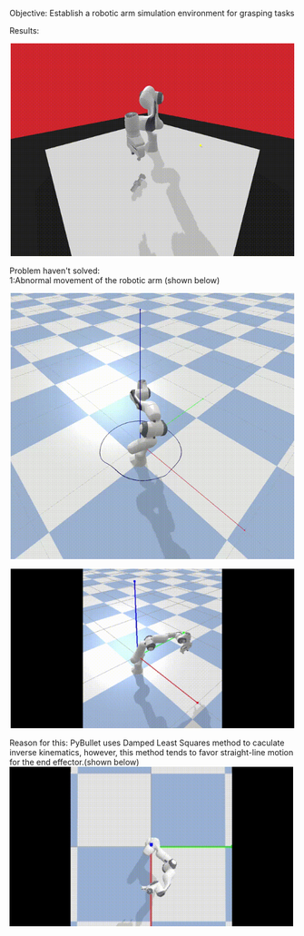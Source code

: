 Objective: Establish a robotic arm simulation environment for grasping tasks

Results:   
<p align='center'>
<img src='https://github.com/DK-feng/Franka_grasp/blob/main/GIF_folder/result.gif' width='500px'>
</p>

Problem haven't solved:  
  1:Abnormal movement of the robotic arm (shown below)  
  <p align='center'>
  <img src='https://github.com/DK-feng/Franka_grasp/blob/main/GIF_folder/poor_inverse_kinematics.gif' width='500px'>  
  </p> 
  <p align='center'>
  <img src='https://github.com/DK-feng/Franka_grasp/blob/main/GIF_folder/error_movement.gif' width='500px'>  
  </p> 
  
  Reason for this: PyBullet uses Damped Least Squares method to caculate inverse kinematics, however, this method tends to favor straight-line motion for the end effector.(shown below)  
  <img src='https://github.com/DK-feng/Franka_grasp/blob/main/GIF_folder/straight_line_move.gif' width='500px'>
    
